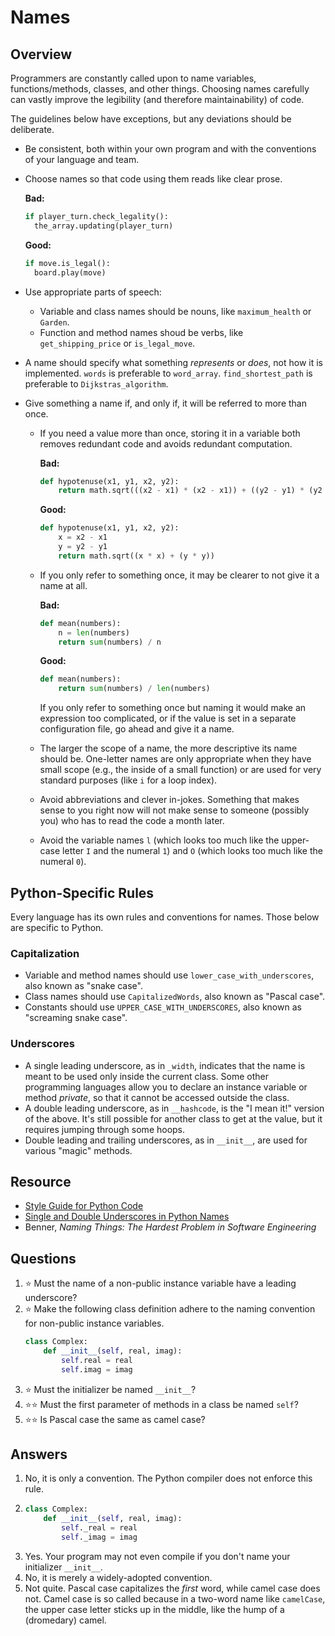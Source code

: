 # Names
## Overview
Programmers are constantly called upon to name variables, functions/methods, classes, and other things. Choosing names carefully can vastly improve the legibility (and therefore maintainability) of code.

The guidelines below have exceptions, but any deviations should be deliberate.
- Be consistent, both within your own program and with the conventions of your language and team.
- Choose names so that code using them reads like clear prose.
  
  **Bad:**
  ```python
  if player_turn.check_legality():
    the_array.updating(player_turn)
  ```
  **Good:**
  ```python
  if move.is_legal():
    board.play(move)
  ```
- Use appropriate parts of speech:
  - Variable and class names should be nouns, like `maximum_health` or `Garden`.
  - Function and method names shoud be verbs, like `get_shipping_price` or `is_legal_move`.
- A name should specify what something *represents* or *does*, not how it is implemented. `words` is preferable to `word_array`. `find_shortest_path` is preferable to `Dijkstras_algorithm`.
- Give something a name if, and only if, it will be referred to more than once.
  - If you need a value more than once, storing it in a variable both removes redundant code and avoids redundant computation.

    **Bad:**
    ```python
    def hypotenuse(x1, y1, x2, y2):
        return math.sqrt(((x2 - x1) * (x2 - x1)) + ((y2 - y1) * (y2 - y1)))
    ```
    **Good:**
    ```python
    def hypotenuse(x1, y1, x2, y2):
        x = x2 - x1
        y = y2 - y1
        return math.sqrt((x * x) + (y * y))
    ```
  - If you only refer to something once, it may be clearer to not give it a name at all.

    **Bad:**
    ```python
    def mean(numbers):
        n = len(numbers)
        return sum(numbers) / n
    ```
    **Good:**
    ```python
    def mean(numbers):
        return sum(numbers) / len(numbers)
    ```
    If you only refer to something once but naming it would make an expression too complicated, or if the value is set in a separate configuration file, go ahead and give it a name.
  - The larger the scope of a name, the more descriptive its name should be. One-letter names are only appropriate when they have small scope (e.g., the inside of a small function) or are used for very standard purposes (like `i` for a loop index).
  - Avoid abbreviations and clever in-jokes. Something that makes sense to you right now will not make sense to someone (possibly you) who has to read the code a month later.
  - Avoid the variable names `l` (which looks too much like the upper-case letter `I` and the numeral `1`) and `O` (which looks too much like the numeral `0`).

## Python-Specific Rules
Every language has its own rules and conventions for names. Those below are specific to Python.

### Capitalization
- Variable and method names should use `lower_case_with_underscores`, also known as "snake case".
- Class names should use `CapitalizedWords`, also known as "Pascal case".
- Constants should use `UPPER_CASE_WITH_UNDERSCORES`, also known as "screaming snake case".

### Underscores
- A single leading underscore, as in `_width`, indicates that the name is meant to be used only inside the current class. Some other programming languages allow you to declare an instance variable or method *private*, so that it cannot be accessed outside the class.
- A double leading underscore, as in `__hashcode`, is the "I mean it!" version of the above. It's still possible for another class to get at the value, but it requires jumping through some hoops.
- Double leading and trailing underscores, as in `__init__`, are used for various "magic" methods.

## Resource
- [Style Guide for Python Code](https://peps.python.org/pep-0008/)
- [Single and Double Underscores in Python Names](https://realpython.com/python-double-underscore/)
- Benner, *Naming Things: The Hardest Problem in Software Engineering*

## Questions
1. :star: Must the name of a non-public instance variable have a leading underscore?
1. :star: Make the following class definition adhere to the naming convention for non-public instance variables.
    ```python
    class Complex:
        def __init__(self, real, imag):
            self.real = real
            self.imag = imag
    ```
1. :star: Must the initializer be named `__init__`?
1. :star::star: Must the first parameter of methods in a class be named `self`?
1. :star::star: Is Pascal case the same as camel case?

## Answers
1. No, it is only a convention. The Python compiler does not enforce this rule.
1.
    ```python
    class Complex:
        def __init__(self, real, imag):
            self._real = real
            self._imag = imag
    ```
1. Yes. Your program may not even compile if you don't name your initializer `__init__`.
1. No, it is merely a widely-adopted convention.
1. Not quite. Pascal case capitalizes the *first* word, while camel case does not. Camel case is so called because in a two-word name like `camelCase`, the upper case letter sticks up in the middle, like the hump of a (dromedary) camel.
